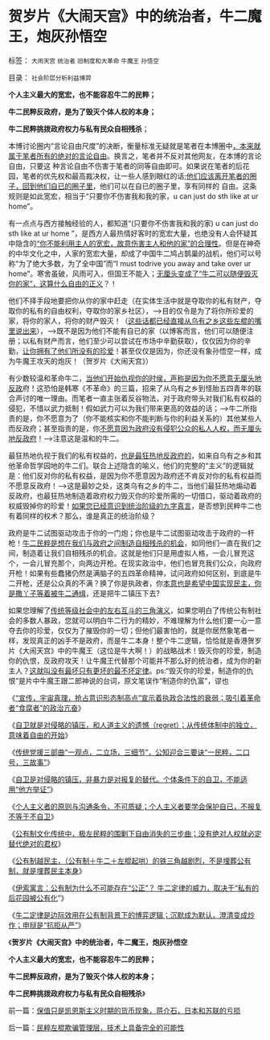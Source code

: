 # 贺岁片《大闹天宫》中的统治者，牛二魔王，炮灰孙悟空

标签： `大闹天宫` `统治者` `旧制度和大革命` `牛魔王` `孙悟空` 

目录： `社会阶层分析利益博羿`

**个人主义最大的宽宏，也不能容忍牛二的民粹；**

**牛二民粹反政府，是为了毁灭个体人权的本身；**

**牛二民粹挑拨政府权力与私有民众自相残杀**；



本博讨论圈内“言论自由尺度”的决断，衡量标准无疑就是笔者在本博圈中[，本来就属于笔者所有的绝对的言论自由](../../../2014/2/3/伊索寓言解读牛二定律的威力：公有制为什么不可能“公正”？.md)。换言之，笔者并不反对其他网友，在本博的言论自由，只要这
种言论自由不伤害于笔者的同等自由即可。如果说在笔者的后花园，笔者的优先权和最高裁决权，让一些人感到眼红的话;[他们应该离开笔者的圈子，回到他们自已的圈子里](../../../2013/5/19/所谓“黑粉”，是独立思考的“人权粉”.md)，他们可以在自已的圈子里，享有同样的
自由。这条规则是如此宽宏，相当于“只要你不伤害我和我的家，u can just do sth like at ur
home”。

有一点点与西方接触经验的人，都知道“(只要你不伤害我和我的家) u can just do sth like at ur
home ”，是西方人最热情好客时的宽宏大量，也绝没有人会怀疑其中隐含的[“你不能利用主人的宽宏，故意伤害主人和他的家”的合理性](../../../2014/2/2/从牛二定律，理解民主进程的最根本阻力.md)。但是在神奇的中华文化之中，人家的宽宏大量，却成了中国牛二鸠占鹊巢的战机，他们可以号称“为了绝大多数，为了全中国”而“I
must todrive you away and take over ur
home”。寒舍虽破，风雨可入，但国王不能入；[无厘头变成了“牛二可以随便毁灭你的家”，这算什么自由的正义](../../../2014/2/2/没有人权后花园的权力绝对，就必定代以专制权力的绝对.md)？！

他们不择手段地要把你从你的家中赶走（在实体生活中就是夺取你的私有财产，夺取你的私有的自由权利，夺取你的家乡社区），——>目的仅令是为了将你所珍爱的家，将你的家人，将你的财产毁灭！（[这些话都已经直接从乌有之乡这些左棍的嘴里说出来](../../../2013/5/13/毛左再创革命新底线，连管理员也分不清裁赃诬告.md)），——>既不是因为他们不能有自已的家（以博客而言，他们可以随便注册；以私有财产而言，他们至少可以尝试在市场中辛勤获取），仅仅因为你的辛勤，[让你拥有了他们所没有的珍爱](../../../2013/5/13/标本型的毛左愤青的文革宣言.md)！甚至仅仅是因为，你还没有象孙悟空一样，成为牛魔王攻天的炮灰！（贺岁片《大闹天宫》）

有少数较温和革命牛二，[当他们开始仇视你的时侯，声称是因为你不愿意无厘头地反政](../../../2010/9/25/进步的障碍可能是所谓的“人民群众”.md)府！这恐怕是韩寒《不革命》的三篇，招来了从乌有之乡到怪胎五四青年的联合声讨的唯一理由。而笔者一直主张着反谷物法，对于政府带头对我们私有权益的侵犯，不惜以武力抵制！假如武力可以为我们带来更高的效益的话；——>牛二所指责的是，你不愿意为了（你不能核实和你不能判断与你的利益关系的）其他某些人而反政府；甚至指责的是，你[不愿意因为政府没有侵犯公众的私人人权，而无厘头地反政府](../../../2011/8/17/由下而上“我的利益在那里”的唯利是图.md)！——>注意这是温和的牛二。

最狂热地仇视于我们的私有权益的，[也是最狂热地反政府的](../../../2011/8/16/胡乱反政府，就是反民主.md)，如来自乌有之乡和其他革命哲学园地的牛二们。联合上述隐含的喻义，他们的完整的“主义”的逻辑就是：他们反对你的私有权益，是因为你不愿意因为政府还不肯反对你的私有权益而不愿意反政府！——>这是最妙之处，这类乌有之乡的牛二，当他们最狂热地煽动着反政府，也最狂热地制造着政府权力毁灭你的珍爱所需的一切借口，驱动着政府的权威毁掉你的珍爱！[如果您已经意识到统治阶级的九字真言](../../../2009/10/13/两千年社稷延寿之九字真言.md)，是否想到民粹牛二也有着同样的权术？那么，谁是真正的统治阶级？

政府是牛二试图驱动攻击于你的一门炮；你也是牛二试图驱动攻击于政府的一杆枪！[牛二民粹是想在我们与政府之间制造自相残杀的机会](../../../2009/9/18/社会三权利益博羿的二对一组合.md)，如同他们一直在我们之间，制造着让我们自相残杀的机会。这就是他们只是用虚拟人格，一会儿冒充这个，一会儿冒充那个，向两边开枪。在现实政治中，他们也冒充我们公众，向政府开枪！如果有些蠢猪仍然是满脑子的五四革命精神，试问政府如何区别，到底是牛二开枪，还是公众真的不满？换了你是执政者，你[本意也是希望中国实现民主，你是撒丫子等着被牛二通缉](../../../2013/6/9/选举无助于自然转型，统治者可能因开明，葬身大革命.md)，还是把牛二镇压下去?

如果您理解了[传统等级社会中的左右互斗的三角演义](../../../2013/6/1/社会进化论解译“把权力关进笼子，把权利放出来”.md)，如果您明白了传统公有制社会的多数人暴政，您就可以明白牛二行为的精妙，不难理解为什么他们要一心一意夺去你的珍爱，仅仅为了摧毁你的一切；但他们最害怕的，就是你居然象笔者一样，发现真正的凶手不是政府，而是牛二本身！整个牛二逻辑，恰恰就是香港贺岁片《大闹天宫》中的牛魔王（这位是牛大啊！）的战略战术！毁灭你的珍爱，制造你的仇恨，反政府攻天！让牛魔王代替那个可能并不那么好的统治者，成为你的新主人？[这就叫没有最坏只有更坏的最不坏定律](../../../2011/6/4/最不坏定律：没有最坏的，只有更坏的.md)。ps:“毁灭你的珍爱，制造你的仇恨”是片中牛魔王跟二郎神说的台词，原文笔误作“制造你的仇富”，谬也





《[“宣传，宇宙真理，抢占意识形态制高点”宣示着执政合法性的衰弱；吸引着革命者“食腐者”的政治亢奋](../../../2014/1/5/从智能原理和人类的社会性，理解“语文＝逻辑”的重要性；.md)》

《[自卫就是对侵略的镇压，和人道主义的遗憾（regret）；从传统体制中的独立，意味着自由的开始](../../../2014/1/12/自卫就是对侵略的镇压，及人道主义的遗憾（regret）.md)》

《[传统党援三部曲“一观点，二立场，三细节”，公知迎合三要诀“一民粹，二口号，三故事”](../../../2014/1/17/愚民，公知，个人主义者，各自的互动步骤；.md)》

《[自卫是对侵略的镇压，非暴力是对报复的替代。个体条件下的自卫，不能适用“他方举证”](../../../2014/1/18/自卫是对侵略的镇压，非暴力是对报复的替代.md)》

《[个人主义者的原则与沟通条令，不可质疑；个人主义者要学会保护自已，不报复不等于不自卫](../../../2014/2/2/为什么民粹总是反科学？个人主义者的原则与沟通条令不可质疑.md)》

《[公有制文化传统中，极左民粹的围剿下自由消失的三步曲；没有绝对人权就必定替代绝对的君权](../../../2014/2/2/没有人权后花园的权力绝对，就必定代以专制权力的绝对.md)》

《[公有制越民主，（公有制＋牛二＋左棍起哄）的铁三角越剧烈，不是埋葬公有制，就是埋葬民主本身](../../../2014/2/2/从牛二定律，理解民主进程的最根本阻力.md)》

《[伊索寓言：公有制为什么不可能存在“公正”？
牛二定律的威力，取决于“私有的后花园被公有化](../../../2014/2/3/伊索寓言解读牛二定律的威力：公有制为什么不可能“公正”？.md)”》

《[牛二定律是边际效用在公有制背景下的博弈逻辑；沉默成为默认，澄清变成炒作；申辩是“抗拒从严”](../../../2014/2/3/公有制中民粹万能亦万恶！沉默是默认，澄清则炒作；申辩被抗拒从严.md)》

《**贺岁片《大闹天宫》中的统治者，牛二魔王，炮灰孙悟空**

**个人主义最大的宽宏，也不能容忍牛二的民粹；**

**牛二民粹反政府，是为了毁灭个体人权的本身；**

**牛二民粹挑拨政府权力与私有民众自相残杀**》



前一篇：[保值只是凯恩斯主义时期的货币现象，蒋介石，日本和苏联的亏损](../../../2014/2/4/保值只是凯恩斯主义时期的货币现象，蒋介石，日本和苏联的亏损.md)

后一篇：[民粹左棍欺骗管理层，技术上具备完全的可能性](../../../2014/2/5/民粹左棍欺骗管理层，技术上具备完全的可能性.md)